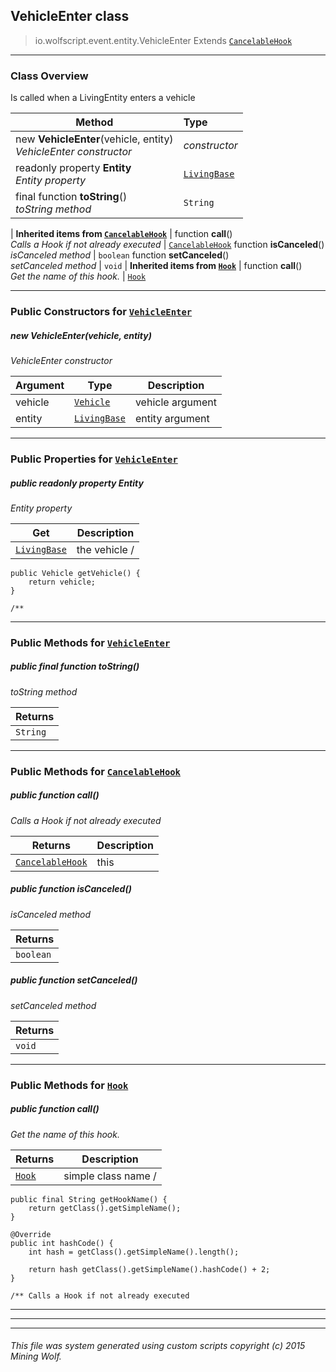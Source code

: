 ## VehicleEnter __class__

>io.wolfscript.event.entity.VehicleEnter
>Extends [`CancelableHook`](..\..\hook\CancelableHook.md)

---

### Class Overview

Is called when a LivingEntity enters a vehicle

Method | Type   
--- | :--- 
new __VehicleEnter__(vehicle, entity) <br> _VehicleEnter constructor_ | _constructor_
 readonly property __Entity__ <br> _Entity property_ | [`LivingBase`](..\..\api\entity\living\LivingBase.md)
final function __toString__() <br> _toString method_ | `String`
 |
__Inherited items from [`CancelableHook`](..\..\hook\CancelableHook.md)__ |
 function __call__() <br> _Calls a Hook if not already executed_ | [`CancelableHook`](..\..\hook\CancelableHook.md)
 function __isCanceled__() <br> _isCanceled method_ | `boolean`
 function __setCanceled__() <br> _setCanceled method_ | `void`
 |
__Inherited items from [`Hook`](..\..\hook\Hook.md)__ |
 function __call__() <br> _Get the name of this hook._ | [`Hook`](..\..\hook\Hook.md)







---

### Public Constructors for [`VehicleEnter`](VehicleEnter.md)

##### <a id='vehicleenter'></a>new __VehicleEnter__(vehicle, entity) 

_VehicleEnter constructor_

Argument | Type | Description  
--- | --- | --- 
vehicle | [`Vehicle`](..\..\api\entity\vehicle\Vehicle.md) | vehicle argument
entity | [`LivingBase`](..\..\api\entity\living\LivingBase.md) | entity argument

---

### Public Properties for [`VehicleEnter`](VehicleEnter.md)

##### <a id='entity'></a>public  readonly property __Entity__

_Entity property_

Get | Description
--- | --- 
[`LivingBase`](..\..\api\entity\living\LivingBase.md) | the vehicle /
    public Vehicle getVehicle() {
        return vehicle;
    }

    /**



---

### Public Methods for [`VehicleEnter`](VehicleEnter.md)

##### <a id='tostring'></a>public final function __toString__()

_toString method_

Returns | 
--- | 
`String` |


---

### Public Methods for [`CancelableHook`](..\..\hook\CancelableHook.md)

##### <a id='call'></a>public  function __call__()

_Calls a Hook if not already executed_

Returns | Description
--- | --- 
[`CancelableHook`](..\..\hook\CancelableHook.md) | this


##### <a id='iscanceled'></a>public  function __isCanceled__()

_isCanceled method_

Returns | 
--- | 
`boolean` |


##### <a id='setcanceled'></a>public  function __setCanceled__()

_setCanceled method_

Returns | 
--- | 
`void` |


---

### Public Methods for [`Hook`](..\..\hook\Hook.md)

##### <a id='call'></a>public  function __call__()

_Get the name of this hook._

Returns | Description
--- | --- 
[`Hook`](..\..\hook\Hook.md) | simple class name /
    public final String getHookName() {
        return getClass().getSimpleName();
    }

    @Override
    public int hashCode() {
        int hash = getClass().getSimpleName().length();

        return hash getClass().getSimpleName().hashCode() + 2;
    }

    /** Calls a Hook if not already executed


---


---


---


###### This file was system generated using custom scripts copyright (c) 2015 Mining Wolf.
	


